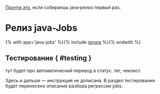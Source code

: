 [Прочти это](before-first-java-release.md), если собираешь java‑релиз первый раз.

# Релиз java-Jobs


{% with app='java-jobs' %}{% include [ignore](/_includes/guide-releases-java-common.md) %}{% endwith %}


## Тестирование { #testing }

тут будет про автоматический перевод в статус. тег, чеклист.


Здесь и дальше — инструкция не дописана.
В раздел тестирования будет перенесено описание разбора регрессии jobs.
